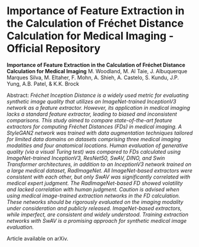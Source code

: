 # Importance of Feature Extraction in the Calculation of Fréchet Distance Calculation for Medical Imaging - Official Repository

**Importance of Feature Extraction in the Calculation of Fréchet Distance Calculation for Medical Imaging**
M. Woodland, M. Al Taie, J. Albuquerque Marques Silva, M. Eltaher, F. Mohn, A. Shieh, A. Castelo, S. Kundu, J.P. Yung, A.B. Patel, & K.K. Brock

Abstract: *Fréchet Inception Distance is a widely used metric for evaluating synthetic image quality that utilizes an ImageNet-trained InceptionV3 network as a feature extractor. However, its application in medical imaging lacks a standard feature extractor, leading to biased and inconsistent comparisons. This study aimed to compare state-of-the-art feature extractors for computing Fréchet Distances (FDs) in medical imaging. A StyleGAN2 network was trained with data augmentation techniques tailored for limited data domains on datasets comprising three medical imaging modalities and four anatomical locations. Human evaluation of generative quality (via a visual Turing test) was compared to FDs calculated using ImageNet-trained InceptionV3, ResNet50, SwAV, DINO, and Swin Transformer architectures, in addition to an InceptionV3 network trained on a large medical dataset, RadImageNet. All ImageNet-based extractors were consistent with each other, but only SwAV was significantly correlated with medical expert judgment. The RadImageNet-based FD showed volatility and lacked correlation with human judgment. Caution is advised when using medical image-trained extraction networks in the FD calculation. These networks should be rigorously evaluated on the imaging modality under consideration and publicly released. ImageNet-based extractors, while imperfect, are consistent and widely understood. Training extraction networks with SwAV is a promising approach for synthetic medical image evaluation.*

Article available on arXiv.
